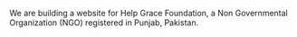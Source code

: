 We are building a website for Help Grace Foundation, a Non Governmental Organization (NGO) registered in Punjab, Pakistan.
